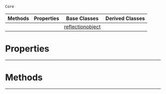  `Core`

|Methods|Properties|Base Classes|Derived Classes|
|---|---|---|---|
| | |[reflectionobject](https://github.com/PlasmaEngine/PlasmaDocs/blob/master/code_reference/lightning_base_types/reflectionobject.markdown)| |


 #  Properties


---  
 #  Methods


---  
 

 